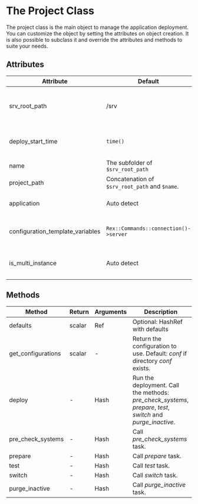 # The Project Class

The project class is the main object to manage the application deployment. 
You can customize the object by setting the attributes on object creation. It is
also possible to subclass it and override the attributes and methods to suite 
your needs.


## Attributes


| Attribute                        | Default                                        | Description |
|----------------------------------|------------------------------------------------|-------------|
| srv_root_path                    | /srv                                           | The path where to search for application instances. |
| deploy_start_time                | `time()`                                       | The time when the deployment was started. |
| name                             | The subfolder of `$srv_root_path`              | The name of the project. |
| project_path                     | Concatenation of `$srv_root_path` and `$name`. | The path to the project. |
| application                      | Auto detect                                    | The application object to use. |
| configuration_template_variables | `Rex::Commands::connection()->server`          | Custom template variables for configuration. |
| is_multi_instance                | Auto detect                                    | Specifies if it is a multi instance application. |



## Methods

| Method                           | Return         | Arguments                       | Description |
|----------------------------------|----------------|---------------------------------|-------------|
| defaults                         | scalar | Ref   | Optional: HashRef with defaults | Set defaults for the project. |
| get_configurations               | scalar         | -                               | Return the configuration to use. Default: *conf* if directory *conf* exists. |
| deploy                           | -              | Hash                            | Run the deployment. Call the methods: *pre_check_systems*, *prepare*, *test*, *switch* and *purge_inactive*. |
| pre_check_systems                | -              | Hash                            | Call *pre_check_systems* task. |
| prepare                          | -              | Hash                            | Call *prepare* task. |
| test                             | -              | Hash                            | Call *test* task. |
| switch                           | -              | Hash                            | Call *switch* task. |
| purge_inactive                   | -              | Hash                            | Call *purge_inactive* task. |



